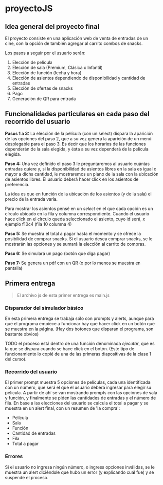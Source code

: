 # proyectoJS
## Idea general del proyecto final
El proyecto consiste en una aplicación web de venta de entradas de un cine, con la opción de también agregar al carrito combos de snacks.

Los pasos a seguir por el usuario serán:
1. Elección de película
1. Elección de sala (Premium, Clásica o Infantil)
1. Elección de función (fecha y hora)
1. Elección de asientos dependiendo de disponibilidad y cantidad de entradas
1. Elección de ofertas de snacks
1. Pago
1. Generación de QR para entrada
## Funcionalidades particulares en cada paso del recorrido del usuario
**Pasos 1 a 3:** La elección de la película (con un select) dispara la aparición de las opciones del paso 2, que a su vez genera la aparición de un menú desplegable para el paso 3. Es decir que los horarios de las funciones dependerán de la sala elegida, y ésta a su vez dependerá de la película elegida. 

**Paso 4:** Una vez definido el paso 3 le preguntaremos al usuario cuántas entradas quiere y, si la disponibilidad de asientos libres en la sala es igual o mayor a dicha cantidad, le mostraremos un plano de la sala con la ubicación de asientos libres. El usuario deberá hacer click en los asientos de preferencia.

La idea es que en función de la ubicación de los asientos (y de la sala) el precio de la entrada varía.

Para mostrar los asientos pensé en un *select* en el que cada opción es un círculo ubicado en la fila y columna correspondiente. Cuando el usuario hace click en el círculo queda seleccionado el asiento, cuyo id será, x ejemplo f10c4 (fila 10 columna 4)

**Paso 5:** Se muestra el total a pagar hasta el momento y se ofrece la posibilidad de comprar snacks. Si el usuario desea comprar snacks, se le mostrarán las opciones y se sumará la elección al carrito de compras.

**Paso 6:** Se simulará un pago (botón que diga pagar)

**Paso 7:** Se genera un pdf con un QR (o por lo menos se muestra en pantalla)

## Primera entrega
> El archivo js de esta primer entrega es main.js
### Disparador del simulador básico
En esta primera entrega se trabaja sólo con prompts y alerts, aunque para que el programa empiece a funcionar hay que hacer click en un botón que se muestra en la página. (Hay dos botones que disparan el programa, son bastante obvios)

TODO el proceso está dentro de una función denominada *ejecutar*, que es la que se dispara cuando se hace click en el botón. (Este tipo de funcionamiento lo copié de una de las primeras diapositivas de la clase 1 del curso).
### Recorrido del usuario
El primer prompt muestra 5 opciones de películas, cada una identificada con un número, que será el que el usuario deberá ingresar para elegir su película.
A partir de ahí se van mostrando prompts con las opciones de sala y función, y finalmente se piden las cantidades de entradas y el número de fila.
En base a las elecciones del usuario se calcula el total a pagar y se muestra en un alert final, con un resumen de 'la compra':
- Película
- Sala
- Función
- Cantidad de entradas
- Fila
- Total a pagar
### Errores
Si el usuario no ingresa ningún número, o ingresa opciones inválidas, se le muestra un alert diciéndole que hubo un error (y explicando cuál fue) y se suspende el proceso.

